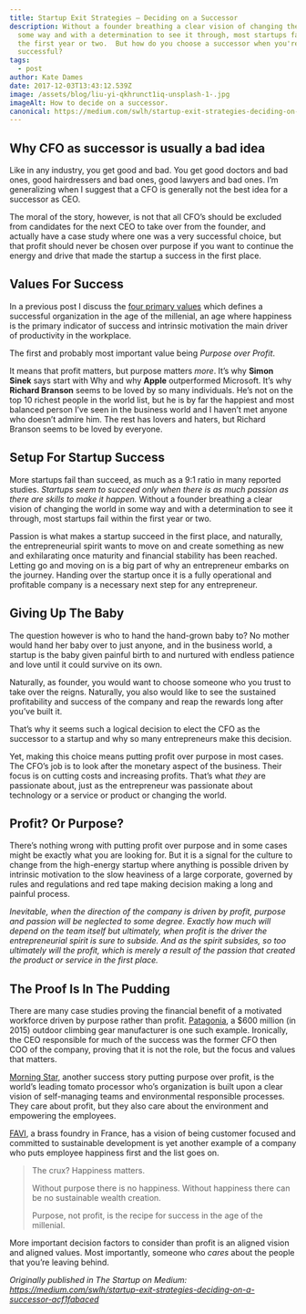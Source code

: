 ```yaml
---
title: Startup Exit Strategies — Deciding on a Successor
description: Without a founder breathing a clear vision of changing the world in
  some way and with a determination to see it through, most startups fail within
  the first year or two.  But how do you choose a successor when you're
  successful?
tags:
  - post
author: Kate Dames
date: 2017-12-03T13:43:12.539Z
image: /assets/blog/liu-yi-qkhrunct1iq-unsplash-1-.jpg
imageAlt: How to decide on a successor.
canonical: https://medium.com/swlh/startup-exit-strategies-deciding-on-a-successor-acf1fabaced
---
```

## Why CFO as successor is usually a bad idea

Like in any industry, you get good and bad. You get good doctors and bad ones, good hairdressers and bad ones, good lawyers and bad ones. I’m generalizing when I suggest that a CFO is generally not the best idea for a successor as CEO.

The moral of the story, however, is not that all CFO’s should be excluded from candidates for the next CEO to take over from the founder, and actually have a case study where one was a very successful choice, but that profit should never be chosen over purpose if you want to continue the energy and drive that made the startup a success in the first place.

## Values For Success

In a previous post I discuss the [four primary values](https://medium.com/@funficient/a-teal-manifesto-68347d90957) which defines a successful organization in the age of the millenial, an age where happiness is the primary indicator of success and intrinsic motivation the main driver of productivity in the workplace.

The first and probably most important value being *Purpose over Profit*.

It means that profit matters, but purpose matters *more*. It’s why **Simon Sinek** says start with Why and why **Apple** outperformed Microsoft. It’s why **Richard Branson** seems to be loved by so many individuals. He’s not on the top 10 richest people in the world list, but he is by far the happiest and most balanced person I’ve seen in the business world and I haven’t met anyone who doesn’t admire him. The rest has lovers and haters, but Richard Branson seems to be loved by everyone.

## Setup For Startup Success

More startups fail than succeed, as much as a 9:1 ratio in many reported studies. *Startups seem to succeed only when there is as much passion as there are skills to make it happen.* Without a founder breathing a clear vision of changing the world in some way and with a determination to see it through, most startups fail within the first year or two.

Passion is what makes a startup succeed in the first place, and naturally, the entrepreneurial spirit wants to move on and create something as new and exhilarating once maturity and financial stability has been reached. Letting go and moving on is a big part of why an entrepreneur embarks on the journey. Handing over the startup once it is a fully operational and profitable company is a necessary next step for any entrepreneur.

## Giving Up The Baby

The question however is who to hand the hand-grown baby to? No mother would hand her baby over to just anyone, and in the business world, a startup is the baby given painful birth to and nurtured with endless patience and love until it could survive on its own.

Naturally, as founder, you would want to choose someone who you trust to take over the reigns. Naturally, you also would like to see the sustained profitability and success of the company and reap the rewards long after you’ve built it.

That’s why it seems such a logical decision to elect the CFO as the successor to a startup and why so many entrepreneurs make this decision.

Yet, making this choice means putting profit over purpose in most cases. The CFO’s job is to look after the monetary aspect of the business. Their focus is on cutting costs and increasing profits. That’s what *they* are passionate about, just as the entrepreneur was passionate about technology or a service or product or changing the world.

## Profit? Or Purpose?

There’s nothing wrong with putting profit over purpose and in some cases might be exactly what you are looking for. But it is a signal for the culture to change from the high-energy startup where anything is possible driven by intrinsic motivation to the slow heaviness of a large corporate, governed by rules and regulations and red tape making decision making a long and painful process.

*Inevitable, when the direction of the company is driven by profit, purpose and passion will be neglected to some degree. Exactly how much will depend on the team itself but ultimately, when profit is the driver the entrepreneurial spirit is sure to subside. And as the spirit subsides, so too ultimately will the profit, which is merely a result of the passion that created the product or service in the first place.*

## The Proof Is In The Pudding

There are many case studies proving the financial benefit of a motivated workforce driven by purpose rather than profit. [Patagonia](https://www.fastcompany.com/3026713/how-patagonias-new-ceo-is-increasing-profits-while-trying-to-save-the-world), a $600 million (in 2015) outdoor climbing gear manufacturer is one such example. Ironically, the CEO responsible for much of the success was the former CFO then COO of the company, proving that it is not the role, but the focus and values that matters.

[Morning Star](http://morningstarco.com/index.cgi?Page=Self-Management), another success story putting purpose over profit, is the world’s leading tomato processor who’s organization is built upon a clear vision of self-managing teams and environmental responsible processes. They care about profit, but they also care about the environment and empowering the employees.

[FAVI](http://www.favi.com/en/about-favi/), a brass foundry in France, has a vision of being customer focused and committed to sustainable development is yet another example of a company who puts employee happiness first and the list goes on.

> The crux? Happiness matters.
>
> Without purpose there is no happiness. Without happiness there can be no sustainable wealth creation.
>
> Purpose, not profit, is the recipe for success in the age of the millenial.

More important decision factors to consider than profit is an aligned vision and aligned values. Most importantly, someone who *cares* about the people that you’re leaving behind.





*Originally published in The Startup on Medium: https://medium.com/swlh/startup-exit-strategies-deciding-on-a-successor-acf1fabaced*